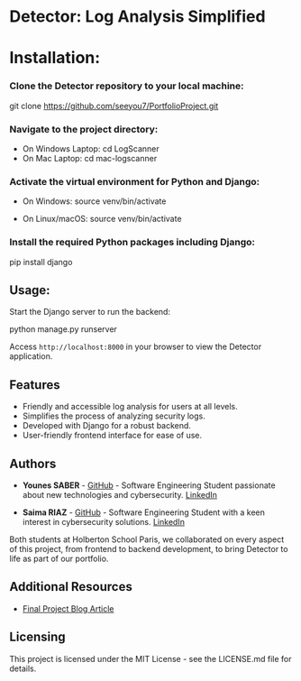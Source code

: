 # Detector: Log Analysis Simplified

# Installation:

### Clone the Detector repository to your local machine:
git clone https://github.com/seeyou7/PortfolioProject.git


### Navigate to the project directory:
 
- On Windows Laptop:  cd LogScanner
- On Mac Laptop: cd mac-logscanner


### Activate the virtual environment for Python and Django:

- On Windows: source venv/bin/activate

- On Linux/macOS: source venv/bin/activate

### Install the required Python packages including Django:

pip install  django 

## Usage: 
Start the Django server to run the backend:

python manage.py runserver

Access `http://localhost:8000` in your browser to view the Detector application.

## Features
- Friendly and accessible log analysis for users at all levels.
- Simplifies the process of analyzing security logs.
- Developed with Django for a robust backend.
- User-friendly frontend interface for ease of use.

## Authors
- **Younes SABER** - [GitHub](https://github.com/seeyou7) - Software Engineering Student passionate about new technologies and cybersecurity. [LinkedIn](https://fr.linkedin.com/in/younes-saber-205686198)

- **Saima RIAZ** - [GitHub](https://github.com/saima-riaz) - Software Engineering Student with a keen interest in cybersecurity solutions. [LinkedIn](https://fr.linkedin.com/in/saima-riaz-178ab7194)

Both students at Holberton School Paris, we collaborated on every aspect of this project, from frontend to backend development, to bring Detector to life as part of our portfolio.

## Additional Resources
- [Final Project Blog Article](https://medium.com/@ysaberyo/detector-simplifying-security-log-analysis-for-everyone-172d8be251a7)

## Licensing
This project is licensed under the MIT License - see the LICENSE.md file for details.
